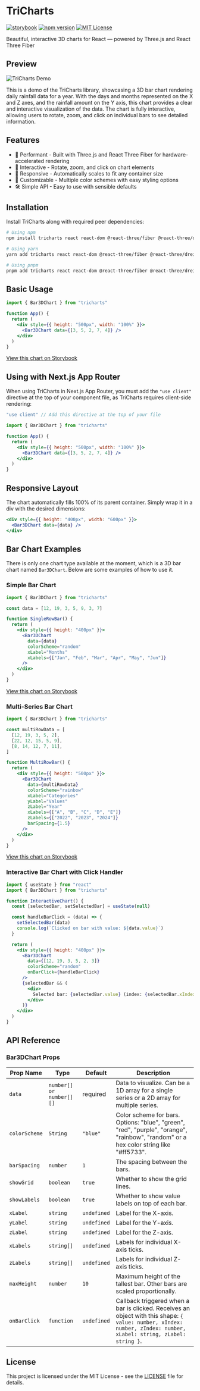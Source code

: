 # TriCharts

[![storybook](https://raw.githubusercontent.com/storybooks/brand/master/badge/badge-storybook.svg)](https://main--681bd8e0a76963348cb8ef98.chromatic.com/)
[![npm version](https://img.shields.io/npm/v/tricharts.svg)](https://www.npmjs.com/package/tricharts)
[![MIT License](https://img.shields.io/badge/license-MIT-blue.svg?style=flat)](https://github.com/gavinmgrant/tricharts/blob/main/LICENSE)

Beautiful, interactive 3D charts for React — powered by Three.js and React Three Fiber

## Preview

![TriCharts Demo](assets/images/demo.gif)

This is a demo of the TriCharts library, showcasing a 3D bar chart rendering daily rainfall data for a year. With the days and months represented on the X and Z axes, and the rainfall amount on the Y axis, this chart provides a clear and interactive visualization of the data. The chart is fully interactive, allowing users to rotate, zoom, and click on individual bars to see detailed information.

## Features

- 🚀 Performant - Built with Three.js and React Three Fiber for hardware-accelerated rendering
- 🔄 Interactive - Rotate, zoom, and click on chart elements
- 📱 Responsive - Automatically scales to fit any container size
- 🎨 Customizable - Multiple color schemes with easy styling options
- 🛠️ Simple API - Easy to use with sensible defaults

## Installation

Install TriCharts along with required peer dependencies:

```bash
# Using npm
npm install tricharts react react-dom @react-three/fiber @react-three/drei three

# Using yarn
yarn add tricharts react react-dom @react-three/fiber @react-three/drei three

# Using pnpm
pnpm add tricharts react react-dom @react-three/fiber @react-three/drei three
```

## Basic Usage

```jsx
import { Bar3DChart } from "tricharts"

function App() {
  return (
    <div style={{ height: "500px", width: "100%" }}>
      <Bar3DChart data={[3, 5, 2, 7, 4]} />
    </div>
  )
}
```

[View this chart on Storybook](https://main--681bd8e0a76963348cb8ef98.chromatic.com/?path=/story/charts-bar3dchart--default)

## Using with Next.js App Router

When using TriCharts in Next.js App Router, you must add the `"use client"` directive at the top of your component file, as TriCharts requires client-side rendering:

```jsx
"use client" // Add this directive at the top of your file

import { Bar3DChart } from "tricharts"

function App() {
  return (
    <div style={{ height: "500px", width: "100%" }}>
      <Bar3DChart data={[3, 5, 2, 7, 4]} />
    </div>
  )
}
```

## Responsive Layout

The chart automatically fills 100% of its parent container. Simply wrap it in a div with the desired dimensions:

```jsx
<div style={{ height: "400px", width: "600px" }}>
  <Bar3DChart data={data} />
</div>
```

## Bar Chart Examples

There is only one chart type available at the moment, which is a 3D bar chart named `Bar3DChart`. Below are some examples of how to use it.

### Simple Bar Chart

```jsx
import { Bar3DChart } from "tricharts"

const data = [12, 19, 3, 5, 9, 3, 7]

function SingleRowBar() {
  return (
    <div style={{ height: "400px" }}>
      <Bar3DChart
        data={data}
        colorScheme="random"
        xLabel="Months"
        xLabels={["Jan", "Feb", "Mar", "Apr", "May", "Jun"]}
      />
    </div>
  )
}
```

[View this chart on Storybook](https://main--681bd8e0a76963348cb8ef98.chromatic.com/?path=/story/charts-bar3dchart--single-row-bar)

### Multi-Series Bar Chart

```jsx
import { Bar3DChart } from "tricharts"

const multiRowData = [
  [12, 19, 3, 5, 2],
  [22, 12, 15, 5, 9],
  [8, 14, 12, 7, 11],
]

function MultiRowBar() {
  return (
    <div style={{ height: "500px" }}>
      <Bar3DChart
        data={multiRowData}
        colorScheme="rainbow"
        xLabel="Categories"
        yLabel="Values"
        zLabel="Year"
        xLabels={["A", "B", "C", "D", "E"]}
        zLabels={["2022", "2023", "2024"]}
        barSpacing={1.5}
      />
    </div>
  )
}
```

[View this chart on Storybook](https://main--681bd8e0a76963348cb8ef98.chromatic.com/?path=/story/charts-bar3dchart--multi-row-bar)

### Interactive Bar Chart with Click Handler

```jsx
import { useState } from "react"
import { Bar3DChart } from "tricharts"

function InteractiveChart() {
  const [selectedBar, setSelectedBar] = useState(null)

  const handleBarClick = (data) => {
    setSelectedBar(data)
    console.log(`Clicked on bar with value: ${data.value}`)
  }

  return (
    <div style={{ height: "400px" }}>
      <Bar3DChart
        data={[12, 19, 3, 5, 2, 3]}
        colorScheme="random"
        onBarClick={handleBarClick}
      />
      {selectedBar && (
        <div>
          Selected bar: {selectedBar.value} (index: {selectedBar.xIndex})
        </div>
      )}
    </div>
  )
}
```

## API Reference

### Bar3DChart Props

| Prop Name     | Type                     | Default     | Description                                                                                                                                                        |
| ------------- | ------------------------ | ----------- | ------------------------------------------------------------------------------------------------------------------------------------------------------------------ |
| `data`        | `number[] or number[][]` | required    | Data to visualize. Can be a 1D array for a single series or a 2D array for multiple series.                                                                        |
| `colorScheme` | `String`                 | `"blue"`    | Color scheme for bars. Options: "blue", "green", "red", "purple", "orange", "rainbow", "random" or a hex color string like "#ff5733".                              |
| `barSpacing`  | `number`                 | `1`         | The spacing between the bars.                                                                                                                                      |
| `showGrid`    | `boolean`                | `true`      | Whether to show the grid lines.                                                                                                                                    |
| `showLabels`  | `boolean`                | `true`      | Whether to show value labels on top of each bar.                                                                                                                   |
| `xLabel`      | `string`                 | `undefined` | Label for the X-axis.                                                                                                                                              |
| `yLabel`      | `string`                 | `undefined` | Label for the Y-axis.                                                                                                                                              |
| `zLabel`      | `string`                 | `undefined` | Label for the Z-axis.                                                                                                                                              |
| `xLabels`     | `string[]`               | `undefined` | Labels for individual X-axis ticks.                                                                                                                                |
| `zLabels`     | `string[]`               | `undefined` | Labels for individual Z-axis ticks.                                                                                                                                |
| `maxHeight`   | `number`                 | `10`        | Maximum height of the tallest bar. Other bars are scaled proportionally.                                                                                           |
| `onBarClick`  | `function`               | `undefined` | Callback triggered when a bar is clicked. Receives an object with this shape: `{ value: number, xIndex: number, zIndex: number, xLabel: string, zLabel: string }`. |

## License

This project is licensed under the MIT License - see the [LICENSE](LICENSE) file for details.
